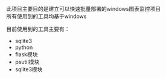 此项目主要目的是建立可以快速批量部署的windows图表监控项目<br>
所有使用到的工具均基于windows<br>

目前使用到的工具主要有：<br>
<ul>
<li>sqlite3</li>
<li>python</li>
<li>flask模块</li>
<li>psutil模块</li>
<li>sqlite3模块</li>
</ul>
